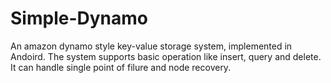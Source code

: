 # Simple-Dynamo
An amazon dynamo style key-value storage system, implemented in Andoird.
The system supports basic operation like insert, query and delete.
It can handle single point of filure and node recovery.
